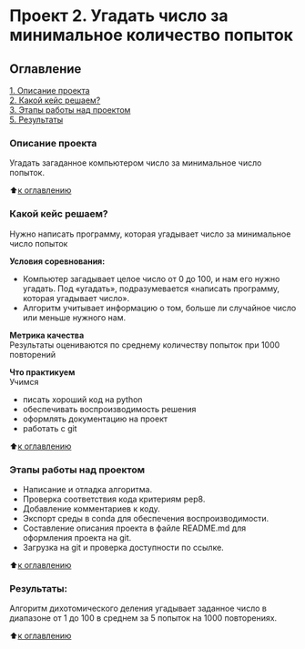 # Проект 2. Угадать число за минимальное количество попыток

## Оглавление  
[1. Описание проекта](#Описание-проекта)  
[2. Какой кейс решаем?](#Какой-кейс-решаем)  
[3. Этапы работы над проектом](#Этапы-работы-над-проектом)  
[5. Результаты](#Результаты)    


### Описание проекта    
Угадать загаданное компьютером число за минимальное число попыток.

:arrow_up:[к оглавлению](#Оглавление)


### Какой кейс решаем?    
Нужно написать программу, которая угадывает число за минимальное число попыток

**Условия соревнования:**  
- Компьютер загадывает целое число от 0 до 100, и нам его нужно угадать. Под «угадать», подразумевается «написать программу, которая угадывает число».
- Алгоритм учитывает информацию о том, больше ли случайное число или меньше нужного нам.

**Метрика качества**     
Результаты оцениваются по среднему количеству попыток при 1000 повторений

**Что практикуем**     
Учимся 
* писать хороший код на python
* обеспечивать воспроизводимость решения
* оформлять документацию на проект
* работать с git

:arrow_up:[к оглавлению](#Оглавление)

### Этапы работы над проектом  
* Написание и отладка алгоритма.
* Проверка соответствия кода критериям pep8.
* Добавление комментариев к коду.
* Экспорт среды в conda для обеспечения воспроизводимости.
* Составление описания проекта в файле README.md для оформления проекта на git. 
* Загрузка на git и проверка доступности по ссылке.

:arrow_up:[к оглавлению](#Оглавление)


### Результаты:  
Алгоритм дихотомического деления угадывает заданное число в диапазоне от 1 до 100 в среднем за 5 попыток на 1000 повторениях.

:arrow_up:[к оглавлению](#Оглавление)

